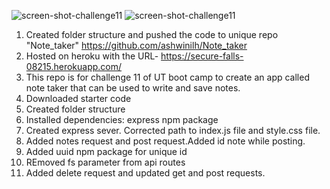 ![screen-shot-challenge11](./public/assets/images/Screenshotquiz-1.jpg)
![screen-shot-challenge11](./public/assets/images/Screenshotquiz-2.jpg)

1. Created folder structure and pushed the code to unique repo "Note_taker" https://github.com/ashwinilh/Note_taker
2. Hosted  on heroku with the URL- https://secure-falls-08215.herokuapp.com/
3. This repo is for challenge 11 of UT boot camp to create an app called note taker that can be used to write and save notes.
4. Downloaded starter code
5. Created folder structure
6. Installed dependencies: express npm package
7. Created express sever. Corrected path to index.js file and style.css file.
8. Added notes request and post request.Added id note while posting.
9. Added uuid npm package for unique id
10. REmoved fs parameter from api routes
11. Added delete request and updated get and post requests.
